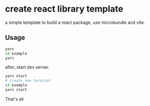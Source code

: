 # create react library template

a simple template to build a react package, use microbundle and vite.

## Usage

```sh
yarn
cd example
yarn
```

after, start dev server.

```sh
yarn start
# create new terminal
cd example
yarn start
```

That's all.
